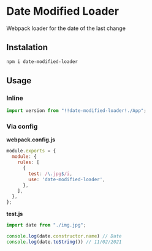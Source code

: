 # Date Modified Loader
Webpack loader for the date of the last change
## Instalation
``` powershell
npm i date-modified-loader
```

## Usage
### Inline

``` js
import version from "!!date-modified-loader!./App";
```
### Via config
**webpack.config.js**
```js
module.exports = {
  module: {
    rules: [
      {
        test: /\.jpg$/i,
        use: 'date-modified-loader',
      },
    ],
  },
};
```
**test.js**
``` js
import date from "./img.jpg";

console.log(date.constructor.name) // Date
console.log(date.toString()) // 11/02/2021
```
